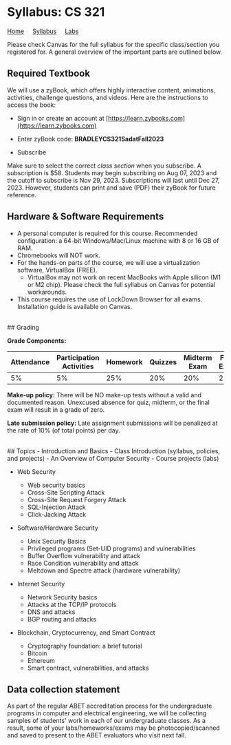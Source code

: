 # Syllabus: CS 321

[Home](./README.md) &nbsp;&nbsp;&nbsp; [Syllabus](./syllabus.md)  &nbsp;&nbsp;&nbsp; [Labs](./labs.md)

Please check Canvas for the full syllabus for the specific class/section you registered for. A general overview of the important parts are outlined below. 



## Required Textbook

We will use a zyBook, which offers highly interactive content, animations, activities, challenge questions, and videos. Here are the instructions to access the book:

- Sign in or create an account at [https://learn.zybooks.com](https://learn.zybooks.com)
    
- Enter zyBook code:  **BRADLEYCS321SadatFall2023**
    
- Subscribe

Make sure to select the correct *class section* when you subscribe. A subscription is $58. Students may begin subscribing on Aug 07, 2023 and the cutoff to subscribe is Nov 29, 2023. Subscriptions will last until Dec 27, 2023. However, students can print and save (PDF) their zyBook for future reference. 


## Hardware & Software Requirements
- A personal computer is required for this course. Recommended configuration: a 64-bit Windows/Mac/Linux machine with 8 or 16 GB of RAM. 
- Chromebooks will NOT work.
- For the hands-on parts of the course, we will use a virtualization software, VirtualBox (FREE). 
    - VirtualBox may not work on recent MacBooks with Apple silicon (M1 or M2 chip). Please check the full syllabus on Canvas for potential workarounds. 
- This course requires the use of LockDown Browser for all exams. Installation guide is available on Canvas.


<br>
## Grading

**Grade Components:**

| Attendance | Participation Activities | Homework  |  Quizzes |  Midterm Exam |  Final Exam  |
| ---   | ---  | --- | --- | --- | --- |
| 5% | 5% | 25% | 20% | 20% | 25% |


**Make-up policy:** There will be NO make-up tests without a valid and documented reason. Unexcused absence for quiz, midterm, or the final exam will result in a grade of zero.  
 
**Late submission policy:** Late assignment submissions will be penalized at the rate of 10% (of total points) per day.

<br>
## Topics
 - Introduction and Basics
   - Class Introduction (syllabus, policies, and projects)
   - An Overview of Computer Security
   - Course projects (labs)

 - Web Security 
   - Web security basics
   - Cross-Site Scripting Attack
   - Cross-Site Request Forgery Attack
   - SQL-Injection Attack
   - Click-Jacking Attack

 - Software/Hardware Security 
   - Unix Security Basics
   - Privileged programs (Set-UID programs) and vulnerabilities
   - Buffer Overflow vulnerability and attack
   - Race Condition vulnerability and attack
   - Meltdown and Spectre attack (hardware vulnerability)

 - Internet Security 
   - Network Security basics
   - Attacks at the TCP/IP protocols
   - DNS and attacks 
   - BGP routing and attacks

 - Blockchain, Cryptocurrency, and Smart Contract 
   - Cryptography foundation: a brief tutorial
   - Bitcoin 
   - Ethereum 
   - Smart contract, vulnerabilities, and attacks


## Data collection statement

As part of the regular ABET accreditation process for the undergraduate
programs in computer and electrical engineering, we will be collecting samples
of students' work in each of our undergraduate classes.  As a result, some of
your labs/homeworks/exams may be photocopied/scanned and saved to present to
the ABET evaluators who visit next fall.


